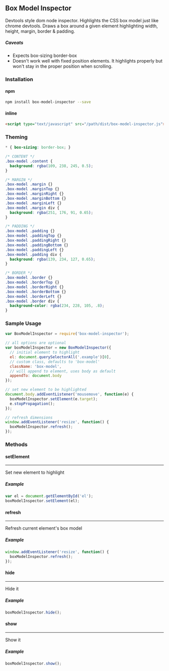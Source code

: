 ## Box Model Inspector
Devtools style dom node inspector. Highlights the CSS box model just like chrome devtools. Draws a box around a given element highlighting width, height, margin, border & padding.

##### Caveats
- Expects box-sizing border-box
- Doesn't work well with fixed position elements. It highlights properly but won't stay in the proper position when scrolling.

### Installation
#### npm
```bash
npm install box-model-inspector --save
```
#### inline
```html
<script type="text/javascript" src="/path/dist/box-model-inspector.js"></script>
```
### Theming
```css
* { box-sizing: border-box; }

/* CONTENT */
.box-model .content {
  background: rgba(109, 238, 245, 0.5);
}

/* MARGIN */
.box-model .margin {}
.box-model .marginTop {}
.box-model .marginRight {}
.box-model .marginBottom {}
.box-model .marginLeft {}
.box-model .margin div {
  background: rgba(251, 176, 91, 0.65);
}

/* PADDING */
.box-model .padding {}
.box-model .paddingTop {}
.box-model .paddingRight {}
.box-model .paddingBottom {}
.box-model .paddingLeft {}
.box-model .padding div {
  background: rgba(139, 234, 127, 0.65);
}

/* BORDER */
.box-model .border {}
.box-model .borderTop {}
.box-model .borderRight {}
.box-model .borderBottom {}
.box-model .borderLeft {}
.box-model .border div {
  background-color: rgba(234, 228, 105, .8);
}
```

### Sample Usage
```js
var BoxModelInspector = require('box-model-inspector');

// all options are optional
var boxModelInspector = new BoxModelInspector({
  // initial element to highlight
  el: document.querySelectorAll('.example')[0],
  // custom class, defaults to 'box-model'
  className: 'box-model',
  // will append to element, uses body as default
  appendTo: document.body
});

// set new element to be highlighted
document.body.addEventListener('mousemove', function(e) {
  boxModelInspector.setElement(e.target);
  e.stopPropagation();
});

// refresh dimensions
window.addEventListener('resize', function() {
  boxModelInspector.refresh();
});
```

### Methods
#### setElement
___
Set new element to highlight
##### Example
```js
var el = document.getElementById('el');
boxModelInspector.setElement(el);
```
#### refresh
___
Refresh current element's box model
##### Example
```js
window.addEventListener('resize', function() {
  boxModelInspector.refresh();
});
```
#### hide
___
Hide it
##### Example
```js
boxModelInspector.hide();
```
#### show
___
Show it
##### Example
```js
boxModelInspector.show();
```


